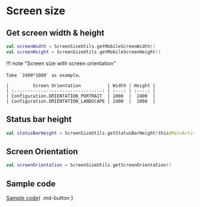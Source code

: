# Screen size

## Get screen width & height

```kotlin
val screenWidth = ScreenSizeUtils.getMobileScreenWidth()
val screenHeight = ScreenSizeUtils.getMobileScreenHeight()
```

!!! note "Screen size with screen orientation"

    Take `2400*1080` as example。

    |         Screen Orientation          | Width | Height |
    | :---------------------------------: | :---: | :----: |
    | Configuration.ORIENTATION_PORTRAIT  | 1080  |  2400  |
    | Configuration.ORIENTATION_LANDSCAPE | 2400  |  1080  |

## Status bar height

```kotlin
val statusBarHeight = ScreenSizeUtils.getStatusBarHeight(this@MainActivity)
```

## Screen Orientation

```kotlin
val screenOrientation = ScreenSizeUtils.getScreenOrientation()
```

## Sample code

[Sample code](https://github.com/SakurajimaMaii/Android-Vast-Extension/blob/develop/app-compose/src/main/java/com/ave/vastgui/appcompose/example/informationget/ScreenInfo.kt){ .md-button }
